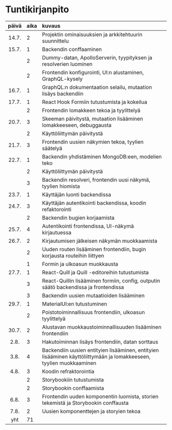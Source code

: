 # Tuntikirjanpito

| päivä | aika | kuvaus                                                                                                              |
| :---: | :--- | :------------------------------------------------------------------------------------------------------------------ |
| 14.7. | 2    | Projektin ominaisuuksien ja arkkitehtuurin suunnittelu                                                              |
| 15.7. | 1    | Backendin conffaaminen                                                                                              |
|       | 2    | Dummy-datan, ApolloServerin, tyypityksen ja resolverien luominen                                                    |
|       | 2    | Frontendin konfigurointi, UI:n alustaminen, GraphQL-kysely                                                          |
| 16.7. | 1    | GraphQL:n dokumentaation selailu, mutaation lisäys backendiin                                                       |
| 17.7. | 1    | React Hook Formiin tutustumista ja kokeilua                                                                         |
|       | 2    | Frontendin lomakkeen tekoa ja tyylittelyä                                                                           |
| 20.7. | 3    | Skeeman päivitystä, mutaation lisääminen lomakkeeseen, debuggausta                                                  |
|       | 2    | Käyttöliittymän päivitystä                                                                                          |
| 21.7. | 3    | Frontendin uusien näkymien tekoa, tyylien säätelyä                                                                  |
| 22.7. | 1    | Backendin yhdistäminen MongoDB:een, modelien teko                                                                   |
|       | 2    | Käyttöliittymän päivitystä                                                                                          |
|       | 3    | Backendin resolveri, frontendin uusi näkymä, tyylien hiomista                                                       |
| 23.7. | 1    | Käyttäjän luonti backendissa                                                                                        |
| 24.7. | 3    | Käyttäjän autentikointi backendissa, koodin refaktorointi                                                           |
|       | 2    | Backendin bugien korjaamista                                                                                        |
| 25.7. | 4    | Autentikointi frontendissa, UI-näkymä kirjautuessa                                                                  |
| 26.7. | 2    | Kirjautumisen jälkeisen näkymän muokkaamista                                                                        |
|       | 2    | Uuden routen lisääminen frontendiin, bugin korjausta routeihin liittyen                                             |
|       | 1    | Formin ja ulkoasun muokkausta                                                                                       |
| 27.7. | 1    | React-Quill ja Quill -editoreihin tutustumista                                                                      |
|       | 3    | React-Quillin lisääminen formiin, config, outputin säätö backendissa ja frontendissa                                |
|       | 3    | Backendin uusien mutaatioiden lisääminen                                                                            |
| 29.7. | 1    | MaterialUI:en tutustuminen                                                                                          |
|       | 2    | Poistotoiminnallisuus frontendiin, ulkoasun tyylittelyä                                                             |
| 30.7. | 2    | Alustavan muokkaustoiminnallisuuden lisääminen frontendiin                                                          |
| 2.8.  | 3    | Hakutoiminnan lisäys frontendiin, datan sorttaus                                                                    |
| 3.8.  | 4    | Backendiin uusien entityien lisääminen, entityien lisääminen käyttöliittymään ja lomakkeeseen, tyylien muokkaaminen |
| 4.8.  | 3    | Koodin refraktorointia                                                                                              |
|       | 2    | Storybookiin tutustumista                                                                                           |
|       | 2    | Storybookin conffaamista                                                                                            |
| 6.8.  | 3    | Frontendin uuden komponentin luomista, storien tekemistä ja Storybookin conffausta                                  |
| 7.8.  | 2    | Uusien komponenttejen ja storyien tekoa                                                                             |
|  yht  | 71   |                                                                                                                     |
